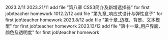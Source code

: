 2023.2/11
2023.21/11 add file "第八章 CSS3简介及新增选择器" for first job\teacher homework
1012.2/12 add file "第九章_响应式设计与弹性盒子" for first job\teacher homework
2023.8/12 add file "第十章_边框、背景、文本模型" for first job\teacher homework
2023.13/12 add file "第十一章_用户界面、颜色及透明度" for first job\teacher homework